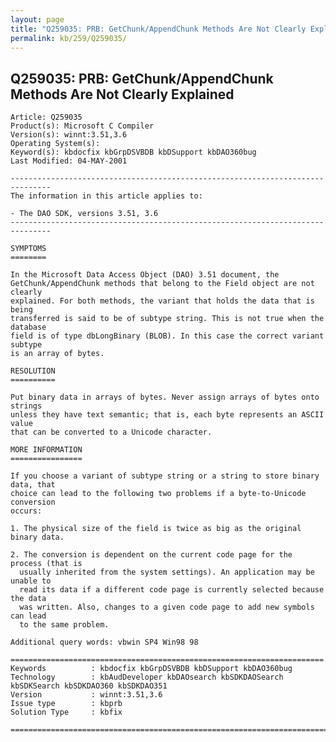 ```yaml
---
layout: page
title: "Q259035: PRB: GetChunk/AppendChunk Methods Are Not Clearly Explained"
permalink: kb/259/Q259035/
---
```


## Q259035: PRB: GetChunk/AppendChunk Methods Are Not Clearly Explained

	Article: Q259035
	Product(s): Microsoft C Compiler
	Version(s): winnt:3.51,3.6
	Operating System(s): 
	Keyword(s): kbdocfix kbGrpDSVBDB kbDSupport kbDAO360bug
	Last Modified: 04-MAY-2001
	
	-------------------------------------------------------------------------------
	The information in this article applies to:
	
	- The DAO SDK, versions 3.51, 3.6 
	-------------------------------------------------------------------------------
	
	SYMPTOMS
	========
	
	In the Microsoft Data Access Object (DAO) 3.51 document, the
	GetChunk/AppendChunk methods that belong to the Field object are not clearly
	explained. For both methods, the variant that holds the data that is being
	transferred is said to be of subtype string. This is not true when the database
	field is of type dbLongBinary (BLOB). In this case the correct variant subtype
	is an array of bytes.
	
	RESOLUTION
	==========
	
	Put binary data in arrays of bytes. Never assign arrays of bytes onto strings
	unless they have text semantic; that is, each byte represents an ASCII value
	that can be converted to a Unicode character.
	
	MORE INFORMATION
	================
	
	If you choose a variant of subtype string or a string to store binary data, that
	choice can lead to the following two problems if a byte-to-Unicode conversion
	occurs:
	
	1. The physical size of the field is twice as big as the original binary data.
	
	2. The conversion is dependent on the current code page for the process (that is
	  usually inherited from the system settings). An application may be unable to
	  read its data if a different code page is currently selected because the data
	  was written. Also, changes to a given code page to add new symbols can lead
	  to the same problem.
	
	Additional query words: vbwin SP4 Win98 98
	
	======================================================================
	Keywords          : kbdocfix kbGrpDSVBDB kbDSupport kbDAO360bug 
	Technology        : kbAudDeveloper kbDAOsearch kbSDKDAOSearch kbSDKSearch kbSDKDAO360 kbSDKDAO351
	Version           : winnt:3.51,3.6
	Issue type        : kbprb
	Solution Type     : kbfix
	
	=============================================================================
	
